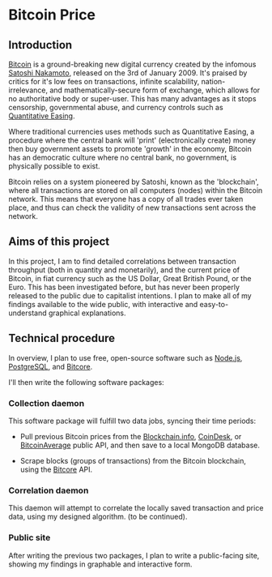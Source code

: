 # Bitcoin Price

## Introduction

[Bitcoin](https://bitcoin.org/en/) is a ground-breaking new digital currency created by the infomous [Satoshi Nakamoto](https://en.wikipedia.org/wiki/Satoshi_Nakamoto), released on the 3rd of January 2009. It's praised by critics for it's low fees on transactions, infinite scalability, nation-irrelevance, and mathematically-secure form of exchange, which allows for no authoritative body or super-user. This has many advantages as it stops censorship, governmental abuse, and currency controls such as [Quantitative Easing](https://en.wikipedia.org/wiki/Quantitative_easing).


Where traditional currencies uses methods such as Quantitative Easing, a procedure where the central bank will 'print' (electronically create) money then buy government assets to promote 'growth' in the economy, Bitcoin has an democratic culture where no central bank, no government, is physically possible to exist.


Bitcoin relies on a system pioneered by Satoshi, known as the 'blockchain', where all transactions are stored on all computers (nodes) within the Bitcoin network. This means that everyone has a copy of all trades ever taken place, and thus can check the validity of new transactions sent across the network.

## Aims of this project

In this project, I am to find detailed correlations between transaction throughput (both in quantity and monetarily), and the current price of Bitcoin, in fiat currency such as the US Dollar, Great British Pound, or the Euro. This has been investigated before, but has never been properly released to the public due to capitalist intentions. I plan to make all of my findings available to the wide public, with interactive and easy-to-understand graphical explanations.

## Technical procedure

In overview, I plan to use free, open-source software such as [Node.js](https://nodejs.org/en/), [PostgreSQL](http://www.postgresql.org/), and [Bitcore](https://bitcore.io/).

I'll then write the following software packages:

### Collection daemon

This software package will fulfill two data jobs, syncing their time periods:

* Pull previous Bitcoin prices from the [Blockchain.info](https://blockchain.info/), [CoinDesk](http://www.coindesk.com/), or [BitcoinAverage](https://bitcoinaverage.com/) public API, and then save to a local MongoDB database.

* Scrape blocks (groups of transactions) from the Bitcoin blockchain, using the [Bitcore](https://bitcore.io/) API.

### Correlation daemon

This daemon will attempt to correlate the locally saved transaction and price data, using my designed algorithm. (to be continued).

### Public site

After writing the previous two packages, I plan to write a public-facing site, showing my findings in graphable and interactive form.
